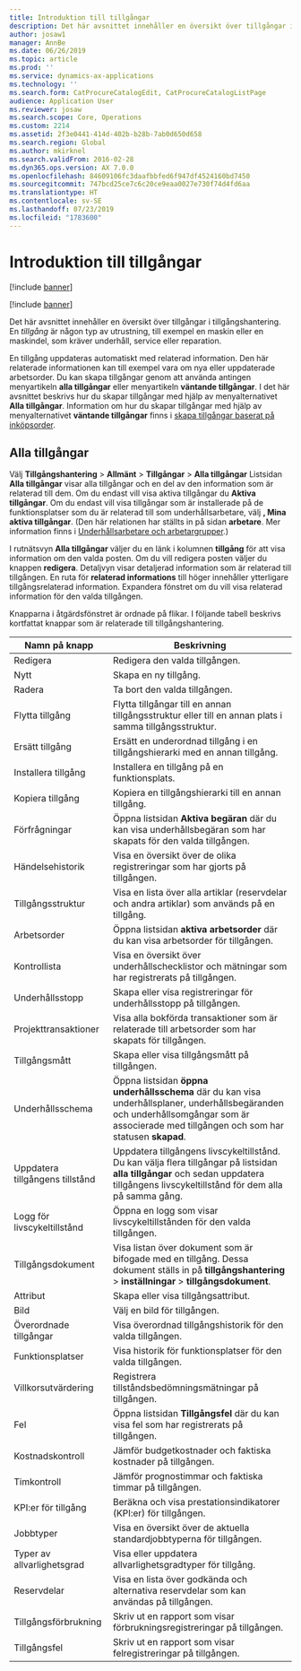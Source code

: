 ```yaml
---
title: Introduktion till tillgångar
description: Det här avsnittet innehåller en översikt över tillgångar i tillgångshantering.
author: josaw1
manager: AnnBe
ms.date: 06/26/2019
ms.topic: article
ms.prod: ''
ms.service: dynamics-ax-applications
ms.technology: ''
ms.search.form: CatProcureCatalogEdit, CatProcureCatalogListPage
audience: Application User
ms.reviewer: josaw
ms.search.scope: Core, Operations
ms.custom: 2214
ms.assetid: 2f3e0441-414d-402b-b28b-7ab0d650d658
ms.search.region: Global
ms.author: mkirknel
ms.search.validFrom: 2016-02-28
ms.dyn365.ops.version: AX 7.0.0
ms.openlocfilehash: 84609106fc3daafbbfed6f947df4524160bd7450
ms.sourcegitcommit: 747bcd25ce7c6c20ce9eaa0027e730f74d4fd6aa
ms.translationtype: HT
ms.contentlocale: sv-SE
ms.lasthandoff: 07/23/2019
ms.locfileid: "1783600"
---
```

# <a name="introduction-to-assets"></a>Introduktion till tillgångar

[!include [banner](../../includes/banner.md)]

[!include [banner](../../includes/preview-banner.md)]

Det här avsnittet innehåller en översikt över tillgångar i tillgångshantering. En *tillgång* är någon typ av utrustning, till exempel en maskin eller en maskindel, som kräver underhåll, service eller reparation.

En tillgång uppdateras automatiskt med relaterad information. Den här relaterade informationen kan till exempel vara om nya eller uppdaterade arbetsorder. Du kan skapa tillgångar genom att använda antingen menyartikeln **alla tillgångar** eller menyartikeln **väntande tillgångar**. I det här avsnittet beskrivs hur du skapar tillgångar med hjälp av menyalternativet **Alla tillgångar**. Information om hur du skapar tillgångar med hjälp av menyalternativet **väntande tillgångar** finns i [skapa tillgångar baserat på inköpsorder](../objects/create-objects-based-on-purchase-orders.md).

## <a name="all-assets"></a>Alla tillgångar

Välj **Tillgångshantering** \> **Allmänt** \> **Tillgångar** \> **Alla tillgångar** Listsidan **Alla tillgångar** visar alla tillgångar och en del av den information som är relaterad till dem. Om du endast vill visa aktiva tillgångar du **Aktiva tillgångar**. Om du endast vill visa tillgångar som är installerade på de funktionsplatser som du är relaterad till som underhållsarbetare, välj **, Mina aktiva tillgångar**. (Den här relationen har ställts in på sidan **arbetare**. Mer information finns i [Underhållsarbetare och arbetargrupper](../setup-for-objects/workers-and-worker-groups.md).)

I rutnätsvyn **Alla tillgångar** väljer du en länk i kolumnen **tillgång** för att visa information om den valda posten. Om du vill redigera posten väljer du knappen **redigera**. Detaljvyn visar detaljerad information som är relaterad till tillgången. En ruta för **relaterad informations** till höger innehåller ytterligare tillgångsrelaterad information. Expandera fönstret om du vill visa relaterad information för den valda tillgången.

Knapparna i åtgärdsfönstret är ordnade på flikar. I följande tabell beskrivs kortfattat knappar som är relaterade till tillgångshantering.

| Namn på knapp          | Beskrivning                                                                                                                                                       |
|----------------------|-------------------------------------------------------------------------------------------------------------------------------------------------------------------|
| Redigera                 | Redigera den valda tillgången.                                                                                                                                         |
| Nytt                  | Skapa en ny tillgång.                                                                                                                                                |
| Radera               | Ta bort den valda tillgången.                                                                                                                                       |
| Flytta tillgång           | Flytta tillgångar till en annan tillgångsstruktur eller till en annan plats i samma tillgångsstruktur.                                                                                         |
| Ersätt tillgång        | Ersätt en underordnad tillgång i en tillgångshierarki med en annan tillgång.                                                                                                  |
| Installera tillgång        | Installera en tillgång på en funktionsplats.                                                                                                                          |
| Kopiera tillgång           | Kopiera en tillgångshierarki till en annan tillgång.                                                                                                                          |
| Förfrågningar             | Öppna listsidan **Aktiva begäran** där du kan visa underhållsbegäran som har skapats för den valda tillgången.                                                                         |
| Händelsehistorik        | Visa en översikt över de olika registreringar som har gjorts på tillgången.                                                                                                         |
| Tillgångsstruktur            | Visa en lista över alla artiklar (reservdelar och andra artiklar) som används på en tillgång.                                                                                  |
| Arbetsorder          | Öppna listsidan **aktiva arbetsorder** där du kan visa arbetsorder för tillgången.                                                                                        |
| Kontrollista            | Visa en översikt över underhållschecklistor och mätningar som har registrerats på tillgången.                                                                                                 |
| Underhållsstopp | Skapa eller visa registreringar för underhållsstopp på tillgången.                                                                                                       |
| Projekttransaktioner | Visa alla bokförda transaktioner som är relaterade till arbetsorder som har skapats för tillgången.                                                                                       |
| Tillgångsmått       | Skapa eller visa tillgångsmått på tillgången.                                                                                                               |
| Underhållsschema | Öppna listsidan **öppna underhållsschema** där du kan visa underhållsplaner, underhållsbegäranden och underhållsomgångar som är associerade med tillgången och som har statusen **skapad**. |
| Uppdatera tillgångens tillstånd   | Uppdatera tillgångens livscykeltillstånd. Du kan välja flera tillgångar på listsidan **alla tillgångar** och sedan uppdatera tillgångens livscykeltillstånd för dem alla på samma gång.              |
| Logg för livscykeltillstånd  | Öppna en logg som visar livscykeltillstånden för den valda tillgången.                                                                                                                 |
| Tillgångsdokument      | Visa listan över dokument som är bifogade med en tillgång. Dessa dokument ställs in på **tillgångshantering** \> **inställningar** \> **tillgångsdokument**.                 |
| Attribut           | Skapa eller visa tillgångsattribut.                                                                                                                             |
| Bild                | Välj en bild för tillgången.                                                                                                                                   |
| Överordnade tillgångar        | Visa överordnad tillgångshistorik för den valda tillgången.                                                                                                                |
| Funktionsplatser | Visa historik för funktionsplatser för den valda tillgången.                                                                                                          |
| Villkorsutvärdering | Registrera tillståndsbedömningsmätningar på tillgången.                                                                                                         |
| Fel               | Öppna listsidan **Tillgångsfel** där du kan visa fel som har registrerats på tillgången.                                                                                             |
| Kostnadskontroll         | Jämför budgetkostnader och faktiska kostnader på tillgången.                                                                                                              |
| Timkontroll         | Jämför prognostimmar och faktiska timmar på tillgången.                                                                                                              |
| KPI:er för tillgång           | Beräkna och visa prestationsindikatorer (KPI:er) för tillgången.                                                                                              |
| Jobbtyper            | Visa en översikt över de aktuella standardjobbtyperna för tillgången.                                                                                                            |
| Typer av allvarlighetsgrad    | Visa eller uppdatera allvarlighetsgradtyper för tillgång.                                                                                                                              |
| Reservdelar          | Visa en lista över godkända och alternativa reservdelar som kan användas på tillgången.                                                                               |
| Tillgångsförbrukning    | Skriv ut en rapport som visar förbrukningsregistreringar på tillgången.                                                                                                |
| Tillgångsfel          | Skriv ut en rapport som visar felregistreringar på tillgången.                                                                                                      |

